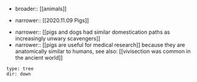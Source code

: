 * broader:: [[animals]]
- narrower:: [[2020.11.09 Pigs]]
* narrower:: [[pigs and dogs had similar domestication paths as increasingly unwary scavengers]]
* narrower:: [[pigs are useful for medical research]] because they are anatomically similar to humans, see also: [[vivisection was common in the ancient world]]

```breadcrumbs
type: tree
dir: down
```

